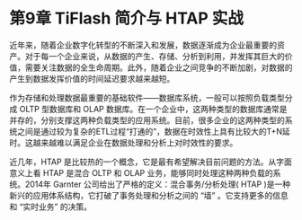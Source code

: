 # 第9章 TiFlash 简介与 HTAP 实战

近年来，随着企业数字化转型的不断深入和发展，数据逐渐成为企业最重要的资产。对于每一个企业来说，从数据的产生、存储、分析到利用，并发挥其巨大的价值，需要关注数据的全生命周期。此外，随着企业之间竞争的不断加剧，对数据的产生到数据发挥价值的时间延迟要求越来越短。

作为存储和处理数据最重要的基础软件——数据库系统，一般可以按照负载类型分成 OLTP 型数据库和 OLAP 数据库。在一个企业中，这两种类型的数据库通常是并存的，分别支撑这两种负载类型的应用系统。目前，很多企业的这两种类型的系统之间是通过较为复杂的ETL过程“打通的”，数据在时效性上具有比较大的T+N延时。这越来越难以满足企业在数据处理和分析上对时效性的要求。

近几年，HTAP 是比较热的一个概念，它是最有希望解决目前问题的方法。从字面意义上看 HTAP 是混合 OLTP 和 OLAP 业务，能够同时处理这种两种负载的系统。2014年 Garnter 公司给出了严格的定义：混合事务/分析处理( HTAP )是一种新兴的应用体系结构，它打破了事务处理和分析之间的 “墙” 。它支持更多的信息和 “实时业务” 的决策。
